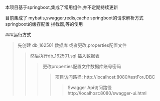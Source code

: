 

本项目基于springboot,集成了常用组件,并不定期持续更新

目前集成了 mybatis,swagger,redis,cache
springboot的请求解析方式
springboot的缓存配置
拦截器,等的使用


###运行方式
>先创建 db_162501 数据库 或者更改.properties配置文件
>>然后执行db_162501.sql 插入数据表
>>>更改properties配置文件数据库账号密码
>>>>项目访问路径: 
http://localhost:8080/testForJDBC
>>>>>Swagger Api访问路径 
http://localhost:8080/swagger-ui.html
